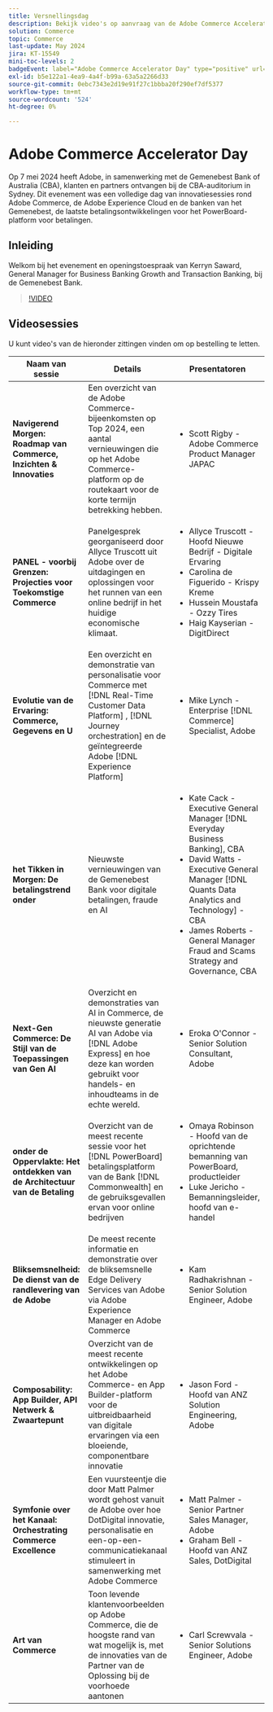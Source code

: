 ```yaml
---
title: Versnellingsdag
description: Bekijk video's op aanvraag van de Adobe Commerce Accelerator Day met de Commonwealth Bank of Australia.
solution: Commerce
topic: Commerce
last-update: May 2024
jira: KT-15549
mini-toc-levels: 2
badgeEvent: label="Adobe Commerce Accelerator Day" type="positive" url="https://experienceleague.adobe.com/nl/docs/events/apac-commerce-recordings/2024/overview"
exl-id: b5e122a1-4ea9-4a4f-b99a-63a5a2266d33
source-git-commit: 0ebc7343e2d19e91f27c1bbba20f290ef7df5377
workflow-type: tm+mt
source-wordcount: '524'
ht-degree: 0%

---
```


# Adobe Commerce Accelerator Day

Op 7 mei 2024 heeft Adobe, in samenwerking met de Gemenebest Bank of Australia (CBA), klanten en partners ontvangen bij de CBA-auditorium in Sydney. Dit evenement was een volledige dag van innovatiesessies rond Adobe Commerce, de Adobe Experience Cloud en de banken van het Gemenebest, de laatste betalingsontwikkelingen voor het PowerBoard-platform voor betalingen.

## Inleiding

Welkom bij het evenement en openingstoespraak van Kerryn Saward, General Manager for Business Banking Growth and Transaction Banking, bij de Gemenebest Bank.

>[!VIDEO](https://video.tv.adobe.com/v/3429276/?learn=on)

## Videosessies

U kunt video&#39;s van de hieronder zittingen vinden om op bestelling te letten.

| Naam van sessie | Details | Presentatoren | Sessievideo |
| ---- | ---- | ---- | ---- |
| **Navigerend Morgen: Roadmap van Commerce, Inzichten &amp; Innovaties** | Een overzicht van de Adobe Commerce-bijeenkomsten op Top 2024, een aantal vernieuwingen die op het Adobe Commerce-platform op de routekaart voor de korte termijn betrekking hebben. | <ul><li>Scott Rigby - Adobe Commerce Product Manager JAPAC</ul></li> | [&#x200B; bekijk de video &#x200B;](./navigating-tomorrow.md) |
| **PANEL - voorbij Grenzen: Projecties voor Toekomstige Commerce** | Panelgesprek georganiseerd door Allyce Truscott uit Adobe over de uitdagingen en oplossingen voor het runnen van een online bedrijf in het huidige economische klimaat. | <ul><li>Allyce Truscott - Hoofd Nieuwe Bedrijf - Digitale Ervaring</li><li> Carolina de Figuerido - Krispy Kreme</li><li>Hussein Moustafa - Ozzy Tires</li><li>Haig Kayserian - DigitDirect</li></ul> | [&#x200B; bekijk de video &#x200B;](./panel-beyond-borders.md) |
| **Evolutie van de Ervaring: Commerce, Gegevens en U** | Een overzicht en demonstratie van personalisatie voor Commerce met [!DNL Real-Time Customer Data Platform] , [!DNL Journey orchestration] en de geïntegreerde Adobe [!DNL Experience Platform] | <ul><li>Mike Lynch - Enterprise [!DNL Commerce] Specialist, Adobe</li></ul> | [&#x200B; bekijk de video &#x200B;](./experience-evolution.md) |
| **het Tikken in Morgen: De betalingstrend onder** | Nieuwste vernieuwingen van de Gemenebest Bank voor digitale betalingen, fraude en AI | <ul><li>Kate Cack - Executive General Manager [!DNL Everyday Business Banking], CBA</li><li>David Watts - Executive General Manager [!DNL Quants Data Analytics and Technology] - CBA</li><li>James Roberts - General Manager Fraud and Scams Strategy and Governance, CBA</li></ul> | [&#x200B; bekijk de video &#x200B;](./panel-tapping-into-tomorrow.md) |
| **Next-Gen Commerce: De Stijl van de Toepassingen van Gen AI** | Overzicht en demonstraties van AI in Commerce, de nieuwste generatie AI van Adobe via [!DNL Adobe Express] en hoe deze kan worden gebruikt voor handels- en inhoudteams in de echte wereld. | <ul><li>Eroka O&#39;Connor - Senior Solution Consultant, Adobe</li></ul> | [&#x200B; bekijk de video &#x200B;](./next-gen-commerce.md) |
| **onder de Oppervlakte: Het ontdekken van de Architectuur van de Betaling** | Overzicht van de meest recente sessie voor het [!DNL PowerBoard] betalingsplatform van de Bank [!DNL Commonwealth] en de gebruiksgevallen ervan voor online bedrijven | <ul><li>Omaya Robinson - Hoofd van de oprichtende bemanning van PowerBoard, productleider</li><li>Luke Jericho - Bemanningsleider, hoofd van e-handel</li></ul> | [&#x200B; bekijk de video &#x200B;](./beneath-the-surface.md) |
| **Bliksemsnelheid: De dienst van de randlevering van de Adobe** | De meest recente informatie en demonstratie over de bliksemsnelle Edge Delivery Services van Adobe via Adobe Experience Manager en Adobe Commerce | <ul><li>Kam Radhakrishnan - Senior Solution Engineer, Adobe</li></ul> | [&#x200B; bekijk de video &#x200B;](./lightning-speed.md) |
| **Composability: App Builder, API Netwerk &amp; Zwaartepunt** | Overzicht van de meest recente ontwikkelingen op het Adobe Commerce- en App Builder-platform voor de uitbreidbaarheid van digitale ervaringen via een bloeiende, componentbare innovatie | <ul><li>Jason Ford - Hoofd van ANZ Solution Engineering, Adobe</li></ul> | [&#x200B; bekijk de video &#x200B;](./composability.md) |
| **Symfonie over het Kanaal: Orchestrating Commerce Excellence** | Een vuursteentje die door Matt Palmer wordt gehost vanuit de Adobe over hoe DotDigital innovatie, personalisatie en een-op-een-communicatiekanaal stimuleert in samenwerking met Adobe Commerce | <ul><li> Matt Palmer - Senior Partner Sales Manager, Adobe</li><li>Graham Bell - Hoofd van ANZ Sales, DotDigital</li></ul> | [&#x200B; bekijk de video &#x200B;](./cross-channel-symphony.md) |
| **Art van Commerce** | Toon levende klantenvoorbeelden op Adobe Commerce, die de hoogste rand van wat mogelijk is, met de innovaties van de Partner van de Oplossing bij de voorhoede aantonen | <ul><li>Carl Screwvala - Senior Solutions Engineer, Adobe</li></ul> | [&#x200B; bekijk de video &#x200B;](./the-art-of-commerce.md) |
